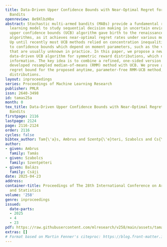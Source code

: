 ```yaml
---
title: Data-Driven Upper Confidence Bounds with Near-Optimal Regret for Heavy-Tailed
  Bandits
openreview: 8e9XlbzHbx
abstract: Stochastic multi-armed bandits (MABs) provide a fundamental reinforcement
  learning model to study sequential decision making in uncertain environments. The
  upper confidence bounds (UCB) algorithm gave birth to the renaissance of bandit
  algorithms, as it achieves near-optimal regret rates under various moment assumptions.
  Up until recently most UCB methods relied on concentration inequalities leading
  to confidence bounds which depend on moment parameters, such as the variance proxy,
  that are usually unknown in practice. In this paper, we propose a new distribution-free,
  data-driven UCB algorithm for symmetric reward distributions, which needs no moment
  information. The key idea is to combine a refined, one-sided version of the recently
  developed resampled median-of-means (RMM) method with UCB. We prove a near-optimal
  regret bound for the proposed anytime, parameter-free RMM-UCB method, even for heavy-tailed
  distributions.
layout: inproceedings
series: Proceedings of Machine Learning Research
publisher: PMLR
issn: 2640-3498
id: tamas25a
month: 0
tex_title: Data-Driven Upper Confidence Bounds with Near-Optimal Regret for Heavy-Tailed
  Bandits
firstpage: 2116
lastpage: 2124
page: 2116-2124
order: 2116
cycles: false
bibtex_author: Tam{\'a}s, Ambrus and Szentp{\'e}teri, Szabolcs and Cs{\'a}ji, Bal{\'a}zs
author:
- given: Ambrus
  family: Tamás
- given: Szabolcs
  family: Szentpéteri
- given: Balázs
  family: Csáji
date: 2025-04-23
address:
container-title: Proceedings of The 28th International Conference on Artificial Intelligence
  and Statistics
volume: '258'
genre: inproceedings
issued:
  date-parts:
  - 2025
  - 4
  - 23
pdf: https://raw.githubusercontent.com/mlresearch/v258/main/assets/tamas25a/tamas25a.pdf
extras: []
# Format based on Martin Fenner's citeproc: https://blog.front-matter.io/posts/citeproc-yaml-for-bibliographies/
---
```

